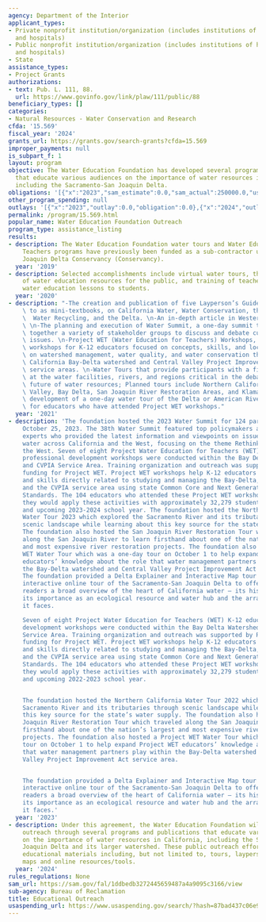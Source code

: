 ```yaml
---
agency: Department of the Interior
applicant_types:
- Private nonprofit institution/organization (includes institutions of higher education
  and hospitals)
- Public nonprofit institution/organization (includes institutions of higher education
  and hospitals)
- State
assistance_types:
- Project Grants
authorizations:
- text: Pub. L. 111, 88.
  url: https://www.govinfo.gov/link/plaw/111/public/88
beneficiary_types: []
categories:
- Natural Resources - Water Conservation and Research
cfda: '15.569'
fiscal_year: '2024'
grants_url: https://grants.gov/search-grants?cfda=15.569
improper_payments: null
is_subpart_f: 1
layout: program
objective: The Water Education Foundation has developed several programs and publications
  that educate various audiences on the importance of water resources in California,
  including the Sacramento-San Joaquin Delta.
obligations: '[{"x":"2023","sam_estimate":0.0,"sam_actual":250000.0,"usa_spending_actual":0.0},{"x":"2024","sam_estimate":0.0,"sam_actual":250000.0,"usa_spending_actual":0.0},{"x":"2025","sam_estimate":0.0,"sam_actual":250000.0,"usa_spending_actual":0.0}]'
other_program_spending: null
outlays: '[{"x":"2023","outlay":0.0,"obligation":0.0},{"x":"2024","outlay":0.0,"obligation":0.0},{"x":"2025","outlay":0.0,"obligation":0.0}]'
permalink: /program/15.569.html
popular_name: Water Education Foundation Outreach
program_type: assistance_listing
results:
- description: The Water Education Foundation water tours and Water Education for
    Teachers programs have previously been funded as a sub-contractor under the Sacramento-San
    Joaquin Delta Conservancy (Conservancy).
  year: '2019'
- description: Selected accomplishments include virtual water tours, the creation
    of water education resources for the public, and training of teachers to provide
    water education lessons to students.
  year: '2020'
- description: "-The creation and publication of five Layperson’s Guides, often referred\
    \ to as mini-textbooks, on California Water, Water Conservation, the Klamath River,\
    \  Water Recycling, and the Delta. \n-An in-depth article in Western Water magazine.\
    \ \n-The planning and execution of Water Summit, a one-day summit that brings\
    \ together a variety of stakeholder groups to discuss and debate current water\
    \ issues. \n-Project WET (Water Education for Teachers) Workshops, a series of\
    \ workshops for K-12 educators focused on concepts, skills, and localized knowledge\
    \ on watershed management, water quality, and water conservation throughout the\
    \ California Bay-Delta watershed and Central Valley Project Improvement Act (CVPIA)\
    \ service areas. \n-Water Tours that provide participants with a firsthand look\
    \ at the water facilities, rivers, and regions critical in the debate about the\
    \ future of water resources; Planned tours include Northern California, Central\
    \ Valley, Bay Delta, San Joaquin River Restoration Areas, and Klamath. \n-The\
    \ development of a one-day water tour of the Delta or American River watershed\
    \ for educators who have attended Project WET workshops."
  year: '2021'
- description: 'The foundation hosted the 2023 Water Summit for 124 participants on
    October 25, 2023. The 38th Water Summit featured top policymakers and leading
    experts who provided the latest information and viewpoints on issues affecting
    water across California and the West, focusing on the theme Rethinking Water in
    the West. Seven of eight Project Water Education for Teachers (WET) K-12 educator
    professional development workshops were conducted within the Bay Delta Watershed
    and CVPIA Service Area. Training organization and outreach was supported by Reclamation
    funding for Project WET. Project WET workshops help K-12 educators integrate concepts
    and skills directly related to studying and managing the Bay-Delta, its watershed,
    and the CVPIA service area using state Common Core and Next Generation Science
    Standards. The 104 educators who attended these Project WET workshops said that
    they would apply these activities with approximately 32,279 students in the current
    and upcoming 2023-2024 school year. The foundation hosted the Northern California
    Water Tour 2023 which explored the Sacramento River and its tributaries through
    scenic landscape while learning about this key source for the state’s water supply.
    The foundation also hosted the San Joaquin River Restoration Tour which traveled
    along the San Joaquin River to learn firsthand about one of the nation’s largest
    and most expensive river restoration projects. The foundation also hosted a Project
    WET Water Tour which was a one-day tour on October 1 to help expand Project WET
    educators’ knowledge about the role that water management partners play within
    the Bay-Delta watershed and Central Valley Project Improvement Act service area.
    The foundation provided a Delta Explainer and Interactive Map tour which was an
    interactive online tour of the Sacramento-San Joaquin Delta to offer viewers and
    readers a broad overview of the heart of California water – its history and development,
    its importance as an ecological resource and water hub and the array of challenges
    it faces.

    Seven of eight Project Water Education for Teachers (WET) K-12 educator professional
    development workshops were conducted within the Bay Delta Watershed and CVPIA
    Service Area. Training organization and outreach was supported by Reclamation
    funding for Project WET. Project WET workshops help K-12 educators integrate concepts
    and skills directly related to studying and managing the Bay-Delta, its watershed,
    and the CVPIA service area using state Common Core and Next Generation Science
    Standards. The 104 educators who attended these Project WET workshops said that
    they would apply these activities with approximately 32,279 students in the current
    and upcoming 2022-2023 school year.


    The foundation hosted the Northern California Water Tour 2022 which explored the
    Sacramento River and its tributaries through scenic landscape while learning about
    this key source for the state’s water supply. The foundation also hosted the San
    Joaquin River Restoration Tour which traveled along the San Joaquin River to learn
    firsthand about one of the nation’s largest and most expensive river restoration
    projects. The foundation also hosted a Project WET Water Tour which was a one-day
    tour on October 1 to help expand Project WET educators’ knowledge about the role
    that water management partners play within the Bay-Delta watershed and Central
    Valley Project Improvement Act service area.


    The foundation provided a Delta Explainer and Interactive Map tour which was an
    interactive online tour of the Sacramento-San Joaquin Delta to offer viewers and
    readers a broad overview of the heart of California water – its history and development,
    its importance as an ecological resource and water hub and the array of challenges
    it faces.'
  year: '2023'
- description: Under this agreement, the Water Education Foundation will provide public
    outreach through several programs and publications that educate various audiences
    on the importance of water resources in California, including the Sacramento-San
    Joaquin Delta and its larger watershed. These public outreach efforts will produce
    educational materials including, but not limited to, tours, layperson’s guidebooks,
    maps and online resources/tools.
  year: '2024'
rules_regulations: None
sam_url: https://sam.gov/fal/1ddbedb3272445659487a4a9095c3166/view
sub-agency: Bureau of Reclamation
title: Educational Outreach
usaspending_url: https://www.usaspending.gov/search/?hash=87bad437c06e96a9cb26eb4bf8cfd63a
---
```

